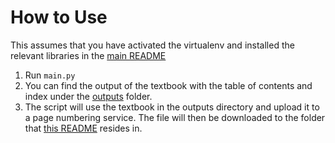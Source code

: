 # How to Use

This assumes that you have activated the virtualenv and installed the relevant libraries in the [main README](../README.md)
1. Run `main.py`
2. You can find the output of the textbook with the table of contents and index under the [outputs](./outputs) folder.
3. The script will use the textbook in the outputs directory and upload it to a page numbering service. The file will then be downloaded to the folder that [this README](.) resides in.
